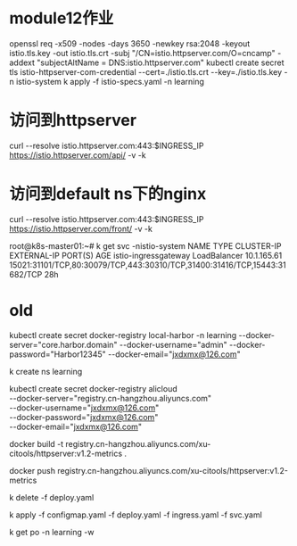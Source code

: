 
# module12作业
openssl req -x509 -nodes -days 3650 -newkey rsa:2048 -keyout istio.tls.key -out istio.tls.crt -subj "/CN=istio.httpserver.com/O=cncamp" -addext "subjectAltName = DNS:istio.httpserver.com"
kubectl create secret tls istio-httpserver-com-credential --cert=./istio.tls.crt --key=./istio.tls.key -n istio-system
k apply -f istio-specs.yaml -n learning
# 访问到httpserver
curl --resolve istio.httpserver.com:443:$INGRESS_IP https://istio.httpserver.com/api/ -v -k
# 访问到default ns下的nginx
curl --resolve istio.httpserver.com:443:$INGRESS_IP https://istio.httpserver.com/front/ -v -k

root@k8s-master01:~# k get svc -nistio-system
NAME                   TYPE           CLUSTER-IP    EXTERNAL-IP   PORT(S)                                                                      AGE
istio-ingressgateway   LoadBalancer   10.1.165.61   <pending>     15021:31101/TCP,80:30079/TCP,443:30310/TCP,31400:31416/TCP,15443:31682/TCP   28h


# old
kubectl create secret docker-registry local-harbor -n learning --docker-server="core.harbor.domain" --docker-username="admin" --docker-password="Harbor12345" --docker-email="jxdxmx@126.com"

k create ns learning

kubectl create secret docker-registry alicloud \
--docker-server="registry.cn-hangzhou.aliyuncs.com" \
--docker-username="jxdxmx@126.com" \
--docker-password="jxdxmx@126.com" \
--docker-email="jxdxmx@126.com"


docker build -t registry.cn-hangzhou.aliyuncs.com/xu-citools/httpserver:v1.2-metrics .

docker push registry.cn-hangzhou.aliyuncs.com/xu-citools/httpserver:v1.2-metrics

k delete -f deploy.yaml

k apply -f configmap.yaml -f deploy.yaml -f ingress.yaml -f svc.yaml

k get po -n learning -w
















